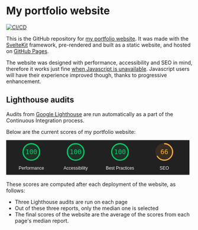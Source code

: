 # My portfolio website

[![CI/CD](https://github.com/corentin-regent/portfolio/actions/workflows/cicd.yml/badge.svg)](https://github.com/corentin-regent/portfolio/actions/workflows/cicd.yml)

This is the GitHub repository for
[my portfolio website](https://corentin-regent.github.io/portfolio/). It was made with the
[SvelteKit](https://kit.svelte.dev/) framework, pre-rendered and built as a static website, and
hosted on [GitHub Pages](https://docs.github.com/en/pages).

The website was designed with performance, accessibility and SEO in mind, therefore it works just
fine [when Javascript is unavailable](https://www.kryogenix.org/code/browser/everyonehasjs.html).
Javascript users will have their experience improved though, thanks to progressive enhancement.

## Lighthouse audits

Audits from [Google Lighthouse](https://developer.chrome.com/docs/lighthouse/overview/) are run
automatically as a part of the Continuous Integration process.

Below are the current scores of my portfolio website:

![Latest Lighthouse report](/docs/lighthouse-report.png)

These scores are computed after each deployment of the website, as follows:

- Three Lighthouse audits are run on each page
- Out of these three reports, only the median one is selected
- The final scores of the website are the average of the scores from each page's median report.
